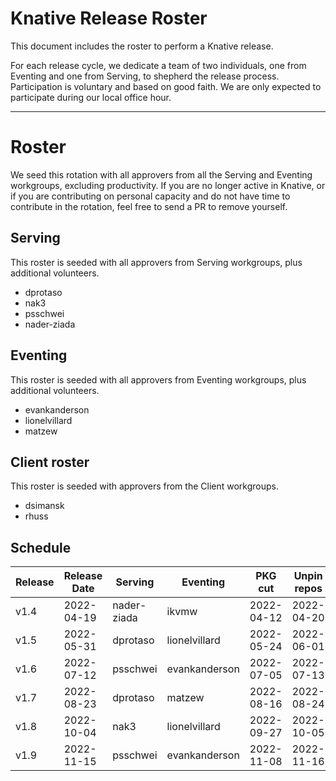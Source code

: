 # Knative Release Roster

This document includes the roster to perform a Knative release.

For each release cycle, we dedicate a team of two individuals, one from Eventing
and one from Serving, to shepherd the release process. Participation is
voluntary and based on good faith. We are only expected to participate during
our local office hour.

---

# Roster

We seed this rotation with all approvers from all the Serving and Eventing
workgroups, excluding productivity. If you are no longer active in Knative, or
if you are contributing on personal capacity and do not have time to contribute
in the rotation, feel free to send a PR to remove yourself.

## Serving

This roster is seeded with all approvers from Serving workgroups, plus additional volunteers.

- dprotaso
- nak3
- psschwei
- nader-ziada

## Eventing

This roster is seeded with all approvers from Eventing workgroups, plus additional volunteers.

- evankanderson
- lionelvillard
- matzew

## Client roster

This roster is seeded with approvers from the Client workgroups.

- dsimansk
- rhuss

## Schedule

| Release | Release Date | Serving        | Eventing            | PKG cut    | Unpin repos
| ------- | ------------ | -------------- | --------------------| ---------- | -----------
| v1.4    | 2022-04-19   | nader-ziada    | ikvmw               | 2022-04-12 | 2022-04-20
| v1.5    | 2022-05-31   | dprotaso       | lionelvillard       | 2022-05-24 | 2022-06-01
| v1.6    | 2022-07-12   | psschwei       | evankanderson       | 2022-07-05 | 2022-07-13
| v1.7    | 2022-08-23   | dprotaso       | matzew              | 2022-08-16 | 2022-08-24
| v1.8    | 2022-10-04   | nak3           | lionelvillard       | 2022-09-27 | 2022-10-05
| v1.9    | 2022-11-15   | psschwei       | evankanderson       | 2022-11-08 | 2022-11-16
